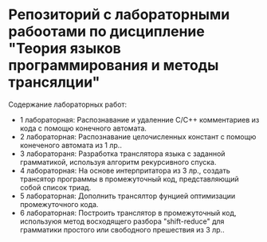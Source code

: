 # Репозиторий с лабораторными рабоотами по дисципление "Теория языков программирования и методы трансялции"

Содержание лабораторных работ:
- 1 лабораторная: Распознавание и удаленние С/C++ комментариев из кода с помощю конечного автомата.
- 2 лабораторная: Распознавание целочисленных констант с помощю конеченого автомата из 1 лр..
- 3 лаборатораня: Разработка транслятора языка с заданной грамматикой, используя алгоритм рекурсивного спуска.
- 4 лабораторная: На основе интерпритатора из 3 лр., создать трансятор программы в промежуточный код, представляющий собой список триад.
- 5 лабораторная: Дополнить трансялтор фунцией оптимизации промежуточного кода. 
- 6 лабораторная: Построить транслятор в промежуточный код, используюя метод восходящего разбора "shift-reduce" для грамматики простого или свободного прешествия из 3 лр..